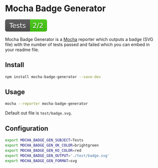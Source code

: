 # Mocha Badge Generator

![Test](test/badge.svg)

Mocha Badge Generator is a [Mocha](https://mochajs.org/) reporter which outputs a badge (SVG file) with the number of tests passed and failed which you can embed in your readme file.

## Install

```bash
npm install mocha-badge-generator --save-dev
```

## Usage

```bash
mocha --reporter mocha-badge-generator
```

Default out file is `test/badge.svg`.

## Configuration

```bash
export MOCHA_BADGE_GEN_SUBJECT=Tests
export MOCHA_BADGE_GEN_OK_COLOR=brightgreen
export MOCHA_BADGE_GEN_KO_COLOR=red
export MOCHA_BADGE_GEN_OUTPUT='./test/badge.svg'
export MOCHA_BADGE_GEN_FORMAT=svg
```
